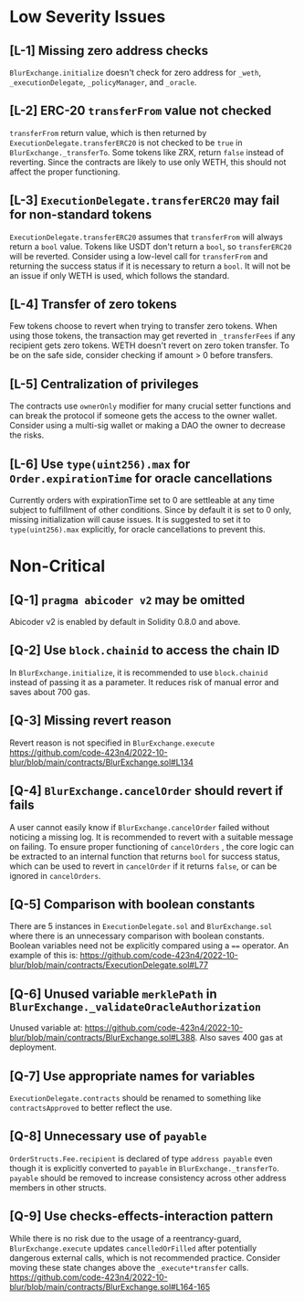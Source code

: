 # Low Severity Issues

## [L-1] Missing zero address checks
`BlurExchange.initialize` doesn't check for zero address for `_weth`, `_executionDelegate`, `_policyManager`, and `_oracle`.

## [L-2] ERC-20 `transferFrom` value not checked
`transferFrom` return value, which is then returned by `ExecutionDelegate.transferERC20` is not checked to be `true` in `BlurExchange._transferTo`. Some tokens like ZRX, return `false` instead of reverting. Since the contracts are likely to use only WETH, this should not affect the proper functioning. 

## [L-3] `ExecutionDelegate.transferERC20` may fail for non-standard tokens
`ExecutionDelegate.transferERC20` assumes that `transferFrom` will always return a `bool` value. Tokens like USDT don't return a `bool`, so `transferERC20` will be reverted. Consider using a low-level call for `transferFrom` and returning the success status if it is necessary to return a `bool`. It will not be an issue if only WETH is used, which follows the standard.

##  [L-4] Transfer of zero tokens
Few tokens choose to revert when trying to transfer zero tokens. When using those tokens, the transaction may get reverted in `_transferFees` if any recipient gets zero tokens. WETH doesn't revert on zero token transfer. To be on the safe side, consider checking if amount > 0 before transfers.

## [L-5] Centralization of privileges
The contracts use `ownerOnly` modifier for many crucial setter functions and can break the protocol if someone gets the access to the owner wallet. Consider using a multi-sig wallet or making a DAO the owner to decrease the risks.

## [L-6] Use `type(uint256).max` for `Order.expirationTime` for oracle cancellations
Currently orders with expirationTime set to 0 are settleable at any time subject to fulfillment of other conditions. Since by default it is set to 0 only, missing initialization will cause issues. It is suggested to set it to `type(uint256).max` explicitly, for oracle cancellations to prevent this.

# Non-Critical

## [Q-1] `pragma abicoder v2` may be omitted
Abicoder v2 is enabled by default in Solidity 0.8.0 and above.

## [Q-2] Use `block.chainid` to access the chain ID
In `BlurExchange.initialize`, it is recommended to use `block.chainid` instead of passing it as a parameter. It reduces risk of manual error and saves about 700 gas.

## [Q-3] Missing revert reason
Revert reason is not specified in `BlurExchange.execute` 
https://github.com/code-423n4/2022-10-blur/blob/main/contracts/BlurExchange.sol#L134

## [Q-4] `BlurExchange.cancelOrder` should revert if fails
A user cannot easily know if `BlurExchange.cancelOrder` failed without noticing a missing log. It is recommended to revert with a suitable message on failing. To ensure proper functioning of `cancelOrders` , the core logic can be extracted to an internal function that returns `bool` for success status, which can be used to revert in `cancelOrder` if it returns `false`, or can be ignored in `cancelOrders`. 

## [Q-5] Comparison with boolean constants
There are 5 instances in `ExecutionDelegate.sol` and `BlurExchange.sol` where there is an unnecessary comparison with boolean constants. Boolean variables need not be explicitly compared using a `==` operator. An example of this is:
https://github.com/code-423n4/2022-10-blur/blob/main/contracts/ExecutionDelegate.sol#L77

## [Q-6] Unused variable `merklePath` in `BlurExchange._validateOracleAuthorization`
Unused variable at: https://github.com/code-423n4/2022-10-blur/blob/main/contracts/BlurExchange.sol#L388. Also saves 400 gas at deployment.

## [Q-7] Use appropriate names for variables
`ExecutionDelegate.contracts` should be renamed to something like `contractsApproved` to better reflect the use.

## [Q-8] Unnecessary use of `payable`
`OrderStructs.Fee.recipient` is declared of type `address payable` even though it is explicitly converted to `payable` in `BlurExchange._transferTo`. `payable` should be removed to increase consistency across other address members in other structs.

## [Q-9] Use checks-effects-interaction pattern
While there is no risk due to the usage of a reentrancy-guard, `BlurExchange.execute` updates `cancelledOrFilled` after potentially dangerous external calls, which is not recommended practice. Consider moving these state changes above the `_execute*transfer` calls.
https://github.com/code-423n4/2022-10-blur/blob/main/contracts/BlurExchange.sol#L164-165